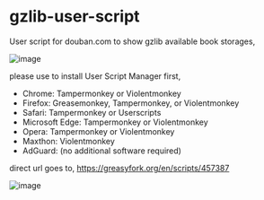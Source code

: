 # gzlib-user-script

User script for douban.com to show gzlib available book storages, 

![image](https://user-images.githubusercontent.com/2212273/210377372-f88a51fc-d10d-48dc-84a2-4739ee8cb0ad.png)

please use to install User Script Manager first,

- Chrome: Tampermonkey or Violentmonkey
- Firefox: Greasemonkey, Tampermonkey, or Violentmonkey
- Safari: Tampermonkey or Userscripts
- Microsoft Edge: Tampermonkey or Violentmonkey
- Opera: Tampermonkey or Violentmonkey
- Maxthon: Violentmonkey
- AdGuard: (no additional software required)


direct url goes to, https://greasyfork.org/en/scripts/457387

![image](https://user-images.githubusercontent.com/2212273/210377084-3b14457c-7ba0-4a40-b4c1-d35618269c4c.png)
